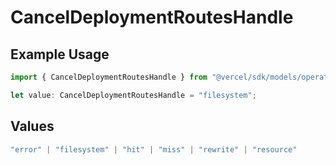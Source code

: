 # CancelDeploymentRoutesHandle

## Example Usage

```typescript
import { CancelDeploymentRoutesHandle } from "@vercel/sdk/models/operations/canceldeployment.js";

let value: CancelDeploymentRoutesHandle = "filesystem";
```

## Values

```typescript
"error" | "filesystem" | "hit" | "miss" | "rewrite" | "resource"
```